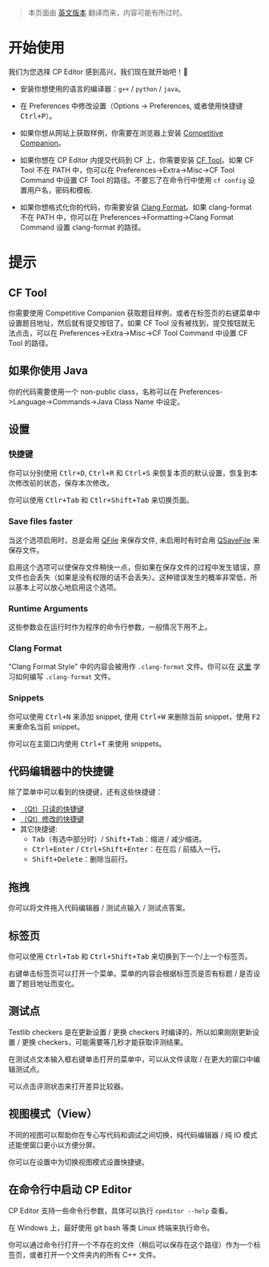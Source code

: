 > 本页面由 [英文版本](MANUAL.md) 翻译而来，内容可能有所过时。

# 开始使用

我们为您选择 CP Editor 感到高兴，我们现在就开始吧！:tada:

- 安装你想使用的语言的编译器：`g++` / `python` / `java`。

- 在 Preferences 中修改设置（Options -> Preferences, 或者使用快捷键 <kbd>Ctrl+P</kbd>）。

- 如果你想从网站上获取样例，你需要在浏览器上安装 [Competitive Companion](https://github.com/jmerle/competitive-companion)。

- 如果你想在 CP Editor 内提交代码到 CF 上，你需要安装 [CF Tool](https://github.com/xalanq/cf-tool)。如果 CF Tool 不在 PATH 中，你可以在 Preferences->Extra->Misc->CF Tool Command 中设置 CF Tool 的路径。不要忘了在命令行中使用 `cf config` 设置用户名，密码和模板.

- 如果你想格式化你的代码，你需要安装 [Clang Format](http://releases.llvm.org/download.html)。如果 clang-format 不在 PATH 中，你可以在 Preferences->Formatting->Clang Format Command 设置 clang-format 的路径。

# 提示

## CF Tool

你需要使用 Competitive Companion 获取题目样例，或者在标签页的右键菜单中设置题目地址，然后就有提交按钮了。如果 CF Tool 没有被找到，提交按钮就无法点击，可以在 Preferences->Extra->Misc->CF Tool Command 中设置 CF Tool 的路径。

## 如果你使用 Java

你的代码需要使用一个 non-public class，名称可以在 Preferences->Language->Commands->Java Class Name 中设定。

## 设置

### 快捷键

你可以分别使用 <kbd>Ctlr+D</kbd>, <kbd>Ctrl+R</kbd> 和 <kbd>Ctrl+S</kbd> 来恢复本页的默认设置，恢复到本次修改前的状态，保存本次修改。

你可以使用 <kbd>Ctlr+Tab</kbd> 和 <kbd>Ctlr+Shift+Tab</kbd> 来切换页面。

### Save files faster

当这个选项启用时，总是会用 [QFile](https://doc.qt.io/qt-5/qfile.html) 来保存文件, 未启用时有时会用 [QSaveFile](https://doc.qt.io/qt-5/qsavefile.html) 来保存文件。

启用这个选项可以使保存文件稍快一点，但如果在保存文件的过程中发生错误，原文件也会丢失（如果是没有权限的话不会丢失）。这种错误发生的概率非常低，所以基本上可以放心地启用这个选项。

### Runtime Arguments

这些参数会在运行时作为程序的命令行参数，一般情况下用不上。

### Clang Format

"Clang Format Style" 中的内容会被用作 `.clang-format` 文件。你可以在 [这里](https://clang.llvm.org/docs/ClangFormat.html) 学习如何编写 `.clang-format` 文件。

### Snippets

你可以使用 <kbd>Ctrl+N</kbd> 来添加 snippet, 使用 <kbd>Ctrl+W</kbd> 来删除当前 snippet，使用 <kbd>F2</kbd> 来重命名当前 snippet。

你可以在主窗口内使用 <kbd>Ctrl+T</kbd> 来使用 snippets。

## 代码编辑器中的快捷键

除了菜单中可以看到的快捷键，还有这些快捷键：

 - [（Qt）只读的快捷键](https://doc.qt.io/qt-5/qtextedit.html#read-only-key-bindings)
 - [（Qt）修改的快捷键](https://doc.qt.io/qt-5/qtextedit.html#editing-key-bindings)
 - 其它快捷键:
   - <kbd>Tab</kbd>（有选中部分时）/ <kbd>Shift+Tab</kbd>：缩进 / 减少缩进。
   - <kbd>Ctrl+Enter</kbd> / <kbd>Ctrl+Shift+Enter</kbd>：在在后 / 前插入一行。
   - <kbd>Shift+Delete</kbd>：删除当前行。

## 拖拽

你可以将文件拖入代码编辑器 / 测试点输入 / 测试点答案。

## 标签页

你可以使用 <kbd>Ctrl+Tab</kbd> 和 <kbd>Ctrl+Shift+Tab</kbd> 来切换到下一个/上一个标签页。

右键单击标签页可以打开一个菜单。菜单的内容会根据标签页是否有标题 / 是否设置了题目地址而变化。

## 测试点

Testlib checkers 是在更新设置 / 更换 checkers 时编译的，所以如果刚刚更新设置 / 更换 checkers，可能需要等几秒才能获取评测结果。

在测试点文本输入框右键单击打开的菜单中，可以从文件读取 / 在更大的窗口中编辑测试点。

可以点击评测状态来打开差异比较器。

## 视图模式（View）

不同的视图可以帮助你在专心写代码和调试之间切换，纯代码编辑器 / 纯 IO 模式还能使窗口更小以方便分屏。

你可以在设置中为切换视图模式设置快捷键。

## 在命令行中启动 CP Editor

CP Editor 支持一些命令行参数，具体可以执行 `cpeditor --help` 查看。

在 Windows 上，最好使用 git bash 等类 Linux 终端来执行命令。

你可以通过命令行打开一个不存在的文件（稍后可以保存在这个路径）作为一个标签页，或者打开一个文件夹内的所有 C++ 文件。
